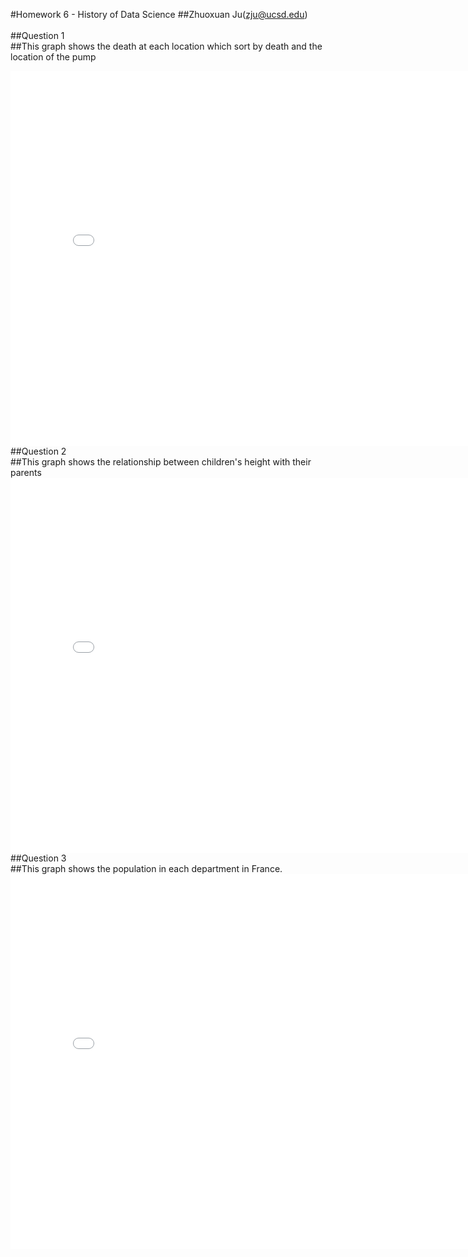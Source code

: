 #Homework 6 - History of Data Science
##Zhuoxuan Ju(zju@ucsd.edu)
<br>
<br>
##Question 1
<br>
##This graph shows the death at each location which sort by death and the location of the pump
<iframe src='dsc90-wi22-hw06/snow-map.html' width=800 height=600 frameBorder=0></iframe>
<br>
##Question 2
<br>
##This graph shows the relationship between children's height with their parents
<iframe src='dsc90-wi22-hw06/plotly-fig1.html' width=800 height=600 frameBorder=0></iframe>
<br>
##Question 3
<br>
##This graph shows the population in each department in France.
<iframe src='dsc90-wi22-hw06/plotly-fig2.html' width=800 height=600 frameBorder=0></iframe>
